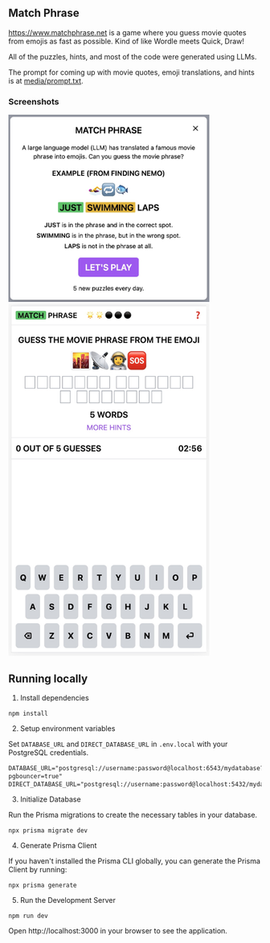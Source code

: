 ## Match Phrase

https://www.matchphrase.net is a game where you guess movie quotes from emojis as fast as possible. Kind of like Wordle meets Quick, Draw!

All of the puzzles, hints, and most of the code were generated using LLMs.

The prompt for coming up with movie quotes, emoji translations, and hints is at [media/prompt.txt](media/prompt.txt).

### Screenshots

<img src="media/instructions.jpg" width="400" />
<img src="media/gameplay.jpg" width="400" />

## Running locally

1. Install dependencies

```
npm install
```

2. Setup environment variables

Set `DATABASE_URL` and `DIRECT_DATABASE_URL` in `.env.local` with your PostgreSQL credentials.

```
DATABASE_URL="postgresql://username:password@localhost:6543/mydatabase?pgbouncer=true"
DIRECT_DATABASE_URL="postgresql://username:password@localhost:5432/mydatabase"
```

3. Initialize Database

Run the Prisma migrations to create the necessary tables in your database.

```
npx prisma migrate dev
```

4. Generate Prisma Client

If you haven't installed the Prisma CLI globally, you can generate the Prisma Client by running:

```
npx prisma generate
```

5. Run the Development Server

```
npm run dev
```

Open http://localhost:3000 in your browser to see the application.
